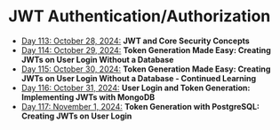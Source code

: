 # JWT Authentication/Authorization

- [Day 113: October 28, 2024:](https://github.com/StartSteps-Digital-Education-GmbH/Course-Navigator/tree/main/Curriculum/01.%20JWT%20Authentication/Day%20113) **JWT and Core Security Concepts** 
- [Day 114: October 29, 2024:](https://github.com/StartSteps-Digital-Education-GmbH/Course-Navigator/tree/main/Curriculum/01.%20JWT%20Authentication/Day%20114) **Token Generation Made Easy: Creating JWTs on User Login Without a Database**
- [Day 115: October 30, 2024:](https://github.com/StartSteps-Digital-Education-GmbH/Course-Navigator/tree/main/Curriculum/01.%20JWT%20Authentication/Day%20115) **Token Generation Made Easy: Creating JWTs on User Login Without a Database - Continued Learning**
- [Day 116: October 31, 2024:](https://github.com/StartSteps-Digital-Education-GmbH/Course-Navigator/tree/main/Curriculum/01.%20JWT%20Authentication/Day%20116) **User Login and Token Generation: Implementing JWTs with MongoDB**
- [Day 117: November 1, 2024:](https://github.com/StartSteps-Digital-Education-GmbH/Course-Navigator/tree/main/Curriculum/01.%20JWT%20Authentication/Day%20117) **Token Generation with PostgreSQL: Creating JWTs on User Login**
